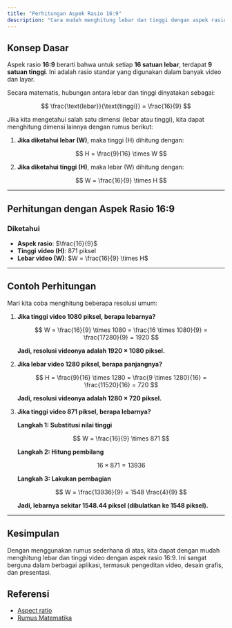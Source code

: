 ```yaml
---
title: "Perhitungan Aspek Rasio 16:9"
description: "Cara mudah menghitung lebar dan tinggi dengan aspek rasio 16:9 menggunakan langkah-langkah sederhana."
---
```


## **Konsep Dasar**
Aspek rasio **16:9** berarti bahwa untuk setiap **16 satuan lebar**, terdapat **9 satuan tinggi**. Ini adalah rasio standar yang digunakan dalam banyak video dan layar.

Secara matematis, hubungan antara lebar dan tinggi dinyatakan sebagai:

$$
\frac{\text{lebar}}{\text{tinggi}} = \frac{16}{9}
$$

Jika kita mengetahui salah satu dimensi (lebar atau tinggi), kita dapat menghitung dimensi lainnya dengan rumus berikut:

1. **Jika diketahui lebar (W)**, maka tinggi (H) dihitung dengan:

   $$
   H = \frac{9}{16} \times W
   $$

2. **Jika diketahui tinggi (H)**, maka lebar (W) dihitung dengan:
   
   $$
   W = \frac{16}{9} \times H
   $$

---

## **Perhitungan dengan Aspek Rasio 16:9**

### **Diketahui**
- **Aspek rasio**: $\frac{16}{9}$  
- **Tinggi video (H)**: 871 piksel  
- **Lebar video (W)**: $W = \frac{16}{9} \times H$  

---

## **Contoh Perhitungan**

Mari kita coba menghitung beberapa resolusi umum:

1. **Jika tinggi video 1080 piksel, berapa lebarnya?**
   
   $$
   W = \frac{16}{9} \times 1080 = \frac{16 \times 1080}{9} = \frac{17280}{9} = 1920
   $$

   **Jadi, resolusi videonya adalah 1920 × 1080 piksel.**

2. **Jika lebar video 1280 piksel, berapa panjangnya?**

   $$
   H = \frac{9}{16} \times 1280 = \frac{9 \times 1280}{16} = \frac{11520}{16} = 720
   $$

   **Jadi, resolusi videonya adalah 1280 × 720 piksel.**

3. **Jika tinggi video 871 piksel, berapa lebarnya?**

   **Langkah 1: Substitusi nilai tinggi**

   $$
   W = \frac{16}{9} \times 871
   $$

   **Langkah 2: Hitung pembilang**

   $$
   16 \times 871 = 13936
   $$

   **Langkah 3: Lakukan pembagian**

   $$
   W = \frac{13936}{9} = 1548 \frac{4}{9}
   $$

   **Jadi, lebarnya sekitar 1548.44 piksel (dibulatkan ke 1548 piksel).**

---

## **Kesimpulan**
Dengan menggunakan rumus sederhana di atas, kita dapat dengan mudah menghitung lebar dan tinggi video dengan aspek rasio 16:9. Ini sangat berguna dalam berbagai aplikasi, termasuk pengeditan video, desain grafis, dan presentasi.

## **Referensi**
- [Aspect ratio](https://en.wikipedia.org/wiki/Aspect_ratio)
- [Rumus Matematika](https://id.wikipedia.org/wiki/Rumus)

